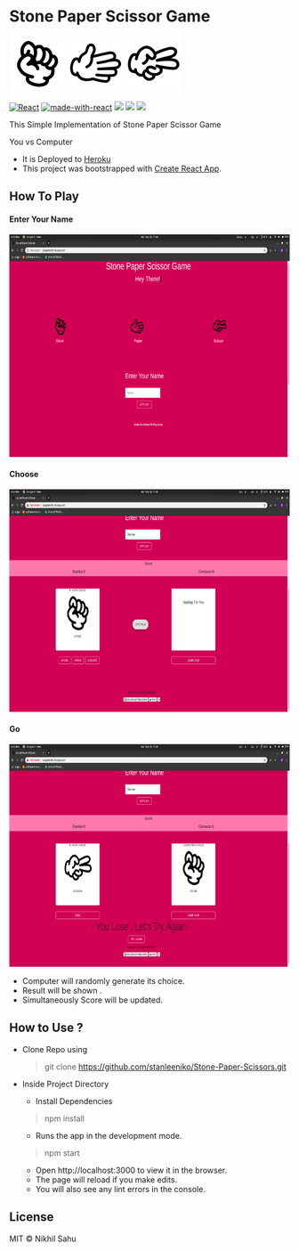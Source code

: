 # Stone Paper Scissor Game

<img height=100px src="./src/img/stone.png" >          <img height=100px src="./src/img/paper.png" >         <img height=100px src="./src/img/scissors.png" >

 
  [![React](https://img.shields.io/website-up-down-green-red/http/shields.io.svg)](http://spsgame.herokuapp.com) [![made-with-react](https://img.shields.io/badge/React-2.1.5-brightgreen.svg)](https://github.com/facebook/create-react-app)
  ![](https://img.shields.io/github/stars/stanleeniko/Stone-Paper-Scissors.svg?style=plastic) 
  ![](https://img.shields.io/github/forks/stanleeniko/Stone-Paper-Scissors.svg) 
  ![](https://img.shields.io/github/license/stanleeniko/Stone-Paper-Scissors.svg)
        

This Simple Implementation of Stone Paper Scissor Game

You vs Computer

- It is Deployed to [Heroku](http://spsgame.herokuapp.com/)
- This project was bootstrapped with [Create React App](https://github.com/facebook/create-react-app).
    
  
       
  
  

## How To Play

#### Enter Your Name
 <img height=400px src="./src/img/p1.png" >

#### Choose

<img height=400px src="./src/img/p2.png" >

#### Go
<img height=400px src="./src/img/p3.png" >

- Computer will randomly generate its choice.
- Result will be shown .
- Simultaneously Score will be updated.


## How to Use ?

- Clone Repo using

  > git clone https://github.com/stanleeniko/Stone-Paper-Scissors.git

- Inside Project Directory
  - Install Dependencies

   > npm install

   - Runs the app in the development mode.

  > npm start

  - Open http://localhost:3000 to view it in the browser.
  - The page will reload if you make edits.
  - You will also see any lint errors in the console.

## License

MIT &copy; Nikhil Sahu
